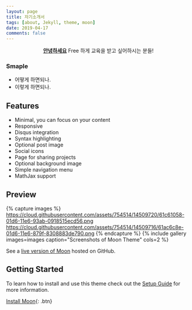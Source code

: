 ```yaml
---
layout: page
title: 자기소개서
tags: [about, Jekyll, theme, moon]
date: 2019-04-17
comments: false
---
```

    
<center><a href="http://taylantatli.github.io/Moon"><b>안녕하세요</b></a> Free 하게 교육을 받고 싶어하시는 분들!</center>

### Smaple 
* 어떻게 하면되나. 
* 이렇게 하면되나.


## Features
* Minimal, you can focus on your content
* Responsive
* Disqus integration
* Syntax highlighting
* Optional post image
* Social icons
* Page for sharing projects
* Optional background image
* Simple navigation menu
* MathJax support

## Preview

{% capture images %}
    https://cloud.githubusercontent.com/assets/754514/14509720/61c61058-01d6-11e6-93ab-0918515ecd56.png
    https://cloud.githubusercontent.com/assets/754514/14509716/61ac6c8e-01d6-11e6-879f-8308883de790.png
{% endcapture %}
{% include gallery images=images caption="Screenshots of Moon Theme" cols=2 %}

See a [live version of Moon](http://taylantatli.github.io/Moon) hosted on GitHub.

## Getting Started

To learn how to install and use this theme check out the [Setup Guide](http://taylantatli.me/Moon/moon-theme/) for more information.
      
[Install Moon](https://github.com/TaylanTatli/Moon){: .btn}
